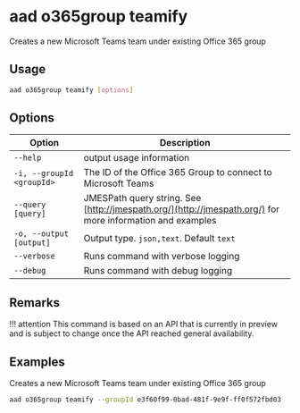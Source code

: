 # aad o365group teamify

Creates a new Microsoft Teams team under existing Office 365 group

## Usage

```sh
aad o365group teamify [options]
```

## Options

Option|Description
------|-----------
`--help`|output usage information
`-i, --groupId <groupId>`|The ID of the Office 365 Group to connect to Microsoft Teams
`--query [query]`|JMESPath query string. See [http://jmespath.org/](http://jmespath.org/) for more information and examples
`-o, --output [output]`|Output type. `json,text`. Default `text`
`--verbose`|Runs command with verbose logging
`--debug`|Runs command with debug logging

## Remarks

!!! attention
    This command is based on an API that is currently in preview and is subject to change once the API reached general availability.

## Examples

Creates a new Microsoft Teams team under existing Office 365 group

```sh
aad o365group teamify --groupId e3f60f99-0bad-481f-9e9f-ff0f572fbd03
```